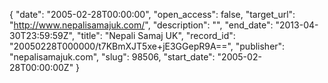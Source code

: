 {
  "date": "2005-02-28T00:00:00", 
  "open_access": false, 
  "target_url": "http://www.nepalisamajuk.com/", 
  "description": "", 
  "end_date": "2013-04-30T23:59:59Z", 
  "title": "Nepali Samaj UK", 
  "record_id": "20050228T000000/t7KBmXJT5xe+jE3GGepR9A==", 
  "publisher": "nepalisamajuk.com", 
  "slug": 98506, 
  "start_date": "2005-02-28T00:00:00Z"
}

